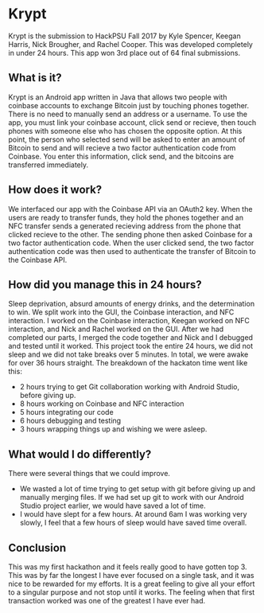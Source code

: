 # Krypt
Krypt is the submission to HackPSU Fall 2017 by Kyle Spencer, Keegan Harris, Nick Brougher, and Rachel Cooper. This was developed completely in under 24 hours. This app won 3rd place out of 64 final submissions. 

## What is it?
Krypt is an Android app written in Java that allows two people with coinbase accounts to exchange Bitcoin just by touching phones together. There is no need to manually send an address or a username. To use the app, you must link your coinbase account, click send or recieve, then touch phones with someone else who has chosen the opposite option. At this point, the person who selected send will be asked to enter an amount of Bitcoin to send and will recieve a two factor authentication code from Coinbase. You enter this information, click send, and the bitcoins are transferred immediately.

## How does it work?
We interfaced our app with the Coinbase API via an OAuth2 key. When the users are ready to transfer funds, they hold the phones together and an NFC transfer sends a generated recieving address from the phone that clicked recieve to the other. The sending phone then asked Coinbase for a two factor authentication code. When the user clicked send, the two factor authentication code was then used to authenticate the transfer of Bitcoin to the Coinbase API.

## How did you manage this in 24 hours?
Sleep deprivation, absurd amounts of energy drinks, and the determination to win.
We split work into the GUI, the Coinbase interaction, and NFC interaction. I worked on the Coinbase interaction, Keegan worked on NFC interaction, and Nick and Rachel worked on the GUI. After we had completed our parts, I merged the code together and Nick and I debugged and tested until it worked. This project took the entire 24 hours, we did not sleep and we did not take breaks over 5 minutes. In total, we were awake for over 36 hours straight.
The breakdown of the hackaton time went like this:
* 2 hours trying to get Git collaboration working with Android Studio, before giving up.
* 8 hours working on Coinbase and NFC interaction
* 5 hours integrating our code
* 6 hours debugging and testing
* 3 hours wrapping things up and wishing we were asleep.

## What would I do differently?
There were several things that we could improve. 
* We wasted a lot of time trying to get setup with git before giving up and manually merging files. If we had set up git to work with our Android Studio project earlier, we would have saved a lot of time. 
* I would have slept for a few hours. At around 6am I was working very slowly, I feel that a few hours of sleep would have saved time overall.              

## Conclusion
This was my first hackathon and it feels really good to have gotten top 3. This was by far the longest I have ever focused on a single task, and it was nice to be rewarded for my efforts. It is a great feeling to give all your effort to a singular purpose and not stop until it works. The feeling when that first transaction worked was one of the greatest I have ever had.
